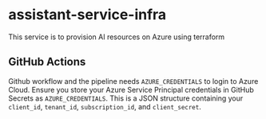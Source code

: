 # assistant-service-infra
This service is to provision AI resources on Azure using terraform

## GitHub Actions 
Github workflow and the pipeline needs `AZURE_CREDENTIALS` to login to Azure Cloud.
Ensure you store your Azure Service Principal credentials in GitHub Secrets as `AZURE_CREDENTIALS`. 
This is a JSON structure containing your `client_id`, `tenant_id`, `subscription_id`, and `client_secret`.

